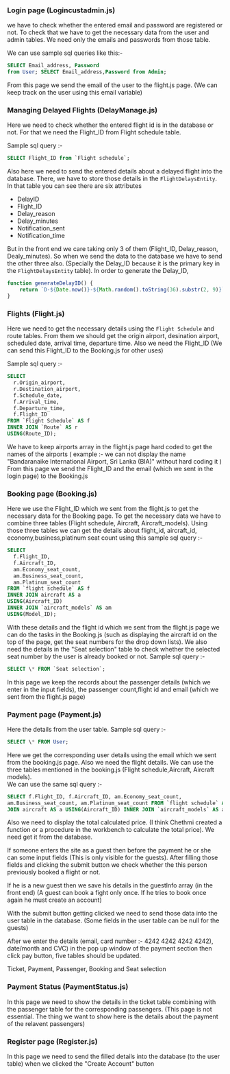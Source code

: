 ### Login page (Logincustadmin.js)

we have to check whether the entered email and password are registered or not.
To check that we have to get the necessary data from the user and admin tables.
We need only the emails and passwords from those table.

We can use sample sql queries like this:-

```sql
SELECT Email_address, Password
from User; SELECT Email_address,Password from Admin;
```

From this page we send the email of the user to the flight.js page. (We can keep
track on the user using this email variable)

### Managing Delayed Flights (DelayManage.js)

Here we need to check whether the entered flight id is in the database or not.
For that we need the Flight_ID from Flight schedule table.

Sample sql query :-

```sql
SELECT Flight_ID from `Flight schedule`;
```

Also here we need to send the entered details about a delayed flight into the
database. There, we have to store those details in the `FlightDelaysEntity`. In
that table you can see there are six attributes

- DelayID
- Flight_ID
- Delay_reason
- Delay_minutes
- Notification_sent
- Notification_time

But in the front end we care taking only 3 of them (Flight_ID, Delay_reason,
Dealy_minutes). So when we send the data to the database we have to send the
other three also. (Specially the Delay_ID because it is the primary key in the
`FlightDelaysEntity` table). In order to generate the Delay_ID,

```js
function generateDelayID() {
	return `D-${Date.now()}-${Math.random().toString(36).substr(2, 9)}`;
}
```

### Flights (Flight.js)

Here we need to get the necessary details using the `Flight Schedule` and route
tables. From them we should get the origin airport, desination airport,
scheduled date, arrival time, departure time. Also we need the Flight_ID (We can
send this Flight_ID to the Booking.js for other uses)

Sample sql query :-

```sql
SELECT
  r.Origin_airport,
  r.Destination_airport,
  f.Schedule_date,
  f.Arrival_time,
  f.Departure_time,
  f.Flight_ID
FROM `Flight Schedule` AS f
INNER JOIN `Route` AS r
USING(Route_ID);
```

We have to keep airports array in the flight.js page hard coded to get the names
of the airports ( example :- we can not display the name "Bandaranaike
International Airport, Sri Lanka (BIA)" without hard coding it ) From this page
we send the Flight_ID and the email (which we sent in the login page) to the
Booking.js

### Booking page (Booking.js)

Here we use the Flight_ID which we sent from the flight.js to get the necessary
data for the Booking page. To get the necessary data we have to combine three
tables (Flight schedule, Aircraft, Aircraft_models). Using those three tables we
can get the details about flight_id, aircraft_id, economy,business,platinum seat
count using this sample sql query :-

```sql
SELECT
  f.Flight_ID,
  f.Aircraft_ID,
  am.Economy_seat_count,
  am.Business_seat_count,
  am.Platinum_seat_count
FROM `flight schedule` AS f
INNER JOIN aircraft AS a
USING(Aircraft_ID)
INNER JOIN `aircraft_models` AS am
USING(Model_ID);
```

With these details and the flight id which we sent from the flight.js page we
can do the tasks in the Booking.js (such as displaying the aircraft id on the
top of the page, get the seat numbers for the drop down lists). We also need the
details in the "Seat selection" table to check whether the selected seat number
by the user is already booked or not. Sample sql query :-

```sql
SELECT \* FROM `Seat selection`;
```

In this page we keep the records about the passenger details (which we enter in
the input fields), the passenger count,flight id and email (which we sent from
the flight.js page)

### Payment page (Payment.js)

Here the details from the user table. Sample sql query :-

```sql
SELECT \* FROM User;
```

Here we get the corresponding user details using the email which we sent from
the booking.js page. Also we need the flight details. We can use the three
tables mentioned in the booking.js (Flight schedule,Aircraft, Aircraft
models).  
 We can use the same sql query :- 
 
```sql
SELECT f.Flight_ID, f.Aircraft_ID, am.Economy_seat_count,
am.Business_seat_count, am.Platinum_seat_count FROM `flight schedule` AS f INNER
JOIN aircraft AS a USING(Aircraft_ID) INNER JOIN `aircraft_models` AS am USING(Model_ID);
```
Also we need to display the total calculated price. (I think Chethmi created a function
or a procedure in the workbench to calculate the total price). We need get it from
the database.

If someone enters the site as a guest then before the payment he or she can some input fields (This is only visible for the guests). After filling those fields and clicking the submit button we check whether the this person previously booked a flight or not.

If he is a new guest then we save his details in the guestInfo array (in the front end)
(A guest can book a fight only once. If he tries to book once again he must create an account)

With the submit button getting clicked we need to send those data into the user table in the database. (Some fields in the user table can be null for the guests)

After we enter the details (email, card number :- 4242 4242 4242 4242), date/month and CVC) in the pop up window of the payment section then click pay button, five tables should be updated.

Ticket, Payment, Passenger, Booking and Seat selection

### Payment Status (PaymentStatus.js)
In this page we need to show the details in
the ticket table combining with the passenger table for the corresponding
passengers. (This page is not essential. The thing we want to show here is the
details about the payment of the relavent passengers)

### Register page (Register.js)
In this page we need to send the filled details
into the database (to the user table) when we clicked the "Create Account"
button
